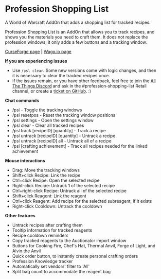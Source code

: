 # Profession Shopping List
A World of Warcraft AddOn that adds a shopping list for tracked recipes.

Profession Shopping List is an AddOn that allows you to track recipes, and shows you the materials you need to craft them.
It does not replace the profession windows, it only adds a few buttons and a tracking window.

[CurseForge page](https://www.curseforge.com/wow/addons/profession-shopping-list) | [Wago.io page](https://addons.wago.io/addons/psl)

**If you are experiencing issues**
- Use `/psl clear`. Some new versions come with logic changes, and then it is necessary to clear the tracked recipes once.
- If the issues remain, or you have other feedback, feel free to join the [All The Things Discord](https://discord.gg/allthethings) and ask in the #profession-shopping-list Retail channel, or create a [ticket on GitHub](https://github.com/Sluimerstand/ProfessionShoppingList/issues). :)

**Chat commands**

- /psl - Toggle the tracking windows
- /psl resetpos - Reset the tracking window positions
- /psl settings - Open the settings window
- /psl clear - Clear all tracked recipes
- /psl track [recipeID] [quantity] - Track a recipe
- /psl untrack [recipeID] [quantity] - Untrack a recipe
- /psl untrack [recipeID] all - Untrack all of a recipe
- /psl [crafting achievement] - Track all recipes needed for the linked achievement

**Mouse interactions**

- Drag: Move the tracking windows
- Shift+click Recipe: Link the recipe
- Ctrl+click Recipe: Open the selected recipe
- Right-click Recipe: Untrack 1 of the selected recipe
- Ctrl+right-click Recipe: Untrack all of the selected recipe
- Shift+click Reagent: Link the reagent
- Ctrl+click Reagent: Add recipe for the selected subreagent, if it exists
- Right-click Cooldown: Untrack the cooldown

**Other features**

- Untrack recipes after crafting them
- Tooltip information for tracked reagents
- Recipe cooldown reminders
- Copy tracked reagents to the Auctionator import window
- Buttons for Cooking Fire, Chef's Hat, Thermal Anvil, Forge of Light, and Alvin the Anvil
- Quick order button, to instantly create personal crafting orders
- Profession Knowledge tracker
- Automatically set vendors' filter to 'All'
- Split bag count to accommodate the reagent bag
